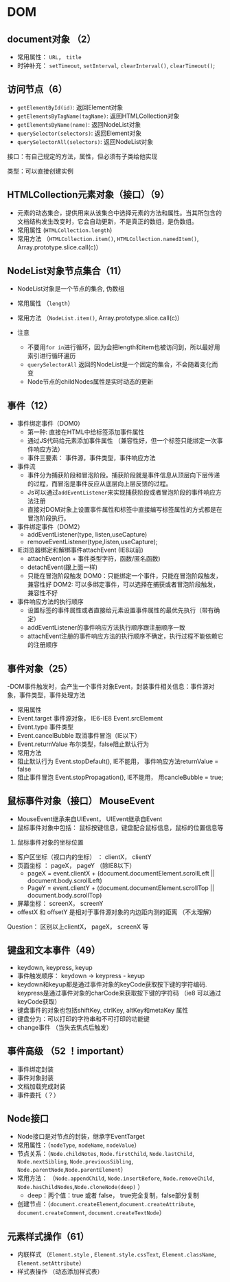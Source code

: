 # DOM
## document对象 （2）
- 常用属性： `URL`， `title`
- 时钟补充： `setTimeout`, `setInterval`, `clearInterval()`, `clearTimeout()`;

## 访问节点（6）
- `getElementById(id)`: 返回Element对象
- `getElementsByTagName(tagName)`: 返回HTMLCollection对象
- `getElementsByName(name)`: 返回NodeList对象
- `querySelector(selectors)`: 返回Element对象
- `querySelectorAll(selectors)`: 返回NodeList对象

接口：有自己规定的方法，属性，但必须有子类给他实现

类型：可以直接创建实例

## HTMLCollection元素对象（接口）（9）
- 元素的动态集合，提供用来从该集合中选择元素的方法和属性。当其所包含的文档结构发生改变时，它会自动更新，不是真正的数组，是伪数组。
- 常用属性 (`HTMLCollection.length`)
- 常用方法 （`HTMLCollection.item()`, `HTMLCollection.namedItem()`, Array.prototype.slice.call(c)）

## NodeList对象节点集合（11）
- NodeList对象是一个节点的集合, 伪数组
- 常用属性 （`length`）
- 常用方法 （`NodeList.item()`, Array.prototype.slice.call(c)）

- 注意
   - 不要用`for in`进行循环，因为会把length和item也被访问到，所以最好用索引进行循环遍历
   - `querySelectorAll` 返回的NodeList是一个固定的集合，不会随着变化而变
   - Node节点的childNodes属性是实时动态的更新
   
## 事件（12）
- 事件绑定事件（DOM0）
   - 第一种: 直接在HTML中给标签添加事件属性
   - 通过JS代码给元素添加事件属性 （兼容性好，但一个标签只能绑定一次事件响应方法）
   - 事件三要素： 事件源，事件类型，事件响应方法
- 事件流
   - 事件分为捕获阶段和冒泡阶段。捕获阶段就是事件信息从顶层向下层传递的过程，而冒泡是事件反应从底层向上层反馈的过程。
   - Js可以通过`addEventListener`来实现捕获阶段或者冒泡阶段的事件响应方法注册
   - 直接对DOM对象上设置事件属性和标签中直接编写标签属性的方式都是在冒泡阶段执行。
- 事件绑定事件（DOM2）
   - addEventListener(type, listen,useCapture)
   - removeEventListener(type,listen,useCapture);
 - IE浏览器绑定和解绑事件attachEvent (IE8以前)
   - attachEvent(on + 事件类型字符，函数/匿名函数)
   - detachEvent(跟上面一样)
   - 只能在冒泡阶段触发
 DOM0：只能绑定一个事件，只能在冒泡阶段触发，兼容性好
 DOM2: 可以多绑定事件，可以选择在捕获或者冒泡阶段触发，兼容性不好
- 事件响应方法的执行顺序
   - 设置标签的事件属性或者直接给元素设置事件属性的最优先执行（带有确定）
   - addEventListener的事件响应方法执行顺序跟注册顺序一致
   - attachEvent注册的事件响应方法的执行顺序不确定，执行过程不能依赖它的注册顺序
## 事件对象（25）
-DOM事件触发时，会产生一个事件对象Event，封装事件相关信息：事件源对象，事件类型，事件处理方法
- 常用属性
 - Event.target 事件源对象， IE6-IE8 Event.srcElement
 - Event.type 事件类型
 - Event.cancelBubble 取消事件冒泡（IE以下）
 - Event.returnValue 布尔类型，false阻止默认行为
- 常用方法
 - 阻止默认行为 Event.stopDefault(), IE不能用， 事件响应方法returnValue = false
 - 阻止事件冒泡 Event.stopPropagation(), IE不能用， 用cancleBubble = true;
   
## 鼠标事件对象（接口） MouseEvent
- MouseEvent继承来自UIEvent， UIEvent继承自Event
- 鼠标事件对象中包括： 鼠标按键信息，键盘配合鼠标信息，鼠标的位置信息等

1. 鼠标事件对象的坐标位置
- 客户区坐标（视口内的坐标） ： clientX， clientY
- 页面坐标 ： pageX， pageY （除IE8以下）
  - pageX = event.clientX + (document.documentElement.scrollLeft || document.body.scrollLeft)
  - PageY = event.clientY + (document.documentElement.scrollTop || document.body.scrollTop)
- 屏幕坐标： screenX， screenY
- offestX 和 offsetY 是相对于事件源对象的内边距内测的距离 （不太理解）

Question： 区别以上clientX， pageX， screenX 等


## 键盘和文本事件（49）
- keydown, keypress, keyup
- 事件触发顺序： keydown -> keypress - keyup
- keydown和keyup都是通过事件对象的keyCode获取按下键的字符编码. keypress是通过事件对象的charCode来获取按下键的字符码
（ie8 可以通过keyCode获取）
- 键盘事件的对象也包括shiftKey, ctrlKey, altKey和metaKey 属性
- 键盘分为：可以打印的字符串和不可打印的功能键
- change事件 （当失去焦点后触发）

## 事件高级 （52 ！important）
- 事件绑定封装
- 事件对象封装
- 文档加载完成封装
- 事件委托（？）

## Node接口
- Node接口是对节点的封装，继承字EventTarget
- 常用属性：（`nodeType`, `nodeName`, `nodeValue`）
- 节点关系：（`Node.childNotes`, `Node.firstChild`, `Node.lastChild`, `Node.nextSibling`, `Node.previousSibling`, 
`Node.parentNode`,`Node.parentElement`）
- 常用方法： （`Node.appendChild`, `Node.insertBefore`, `Node.removeChild`, `Node.hasChildNodes`,`Node.cloneNode(deep)` ）
   - deep：两个值：true 或者 false， true完全复制，false部分复制
- 创建节点：（`document.createElement`,`document.createAttribute`, `document.createComment`, `document.createTextNode`）

## 元素样式操作（61）
- 内联样式 （`Element.style` ,  `Element.style.cssText`, `Element.className`, `Element.setAttribute`）
- 样式表操作 （动态添加样式表）
